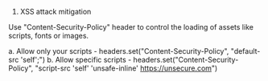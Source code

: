 1. XSS attack mitigation

Use "Content-Security-Policy" header to control the loading of assets like
scripts, fonts or images.

a. Allow only your scripts - headers.set("Content-Security-Policy", "default-src
'self';") b. Allow specific scripts - headers.set("Content-Security-Policy",
"script-src 'self' 'unsafe-inline' https://unsecure.com")
